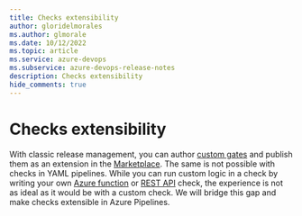 ```yaml
---
title: Checks extensibility
author: gloridelmorales
ms.author: glmorale
ms.date: 10/12/2022
ms.topic: article
ms.service: azure-devops
ms.subservice: azure-devops-release-notes
description: Checks extensibility
hide_comments: true
---
```


# Checks extensibility

With classic release management, you can author [custom gates](https://github.com/Microsoft/azure-pipelines-tasks/blob/master/docs/authoring/gates.md) and publish them as an extension in the [Marketplace](https://marketplace.visualstudio.com/search?term=gate&target=AzureDevOps&category=Azure%20Pipelines&sortBy=Relevance). The same is not possible with checks in YAML pipelines. While you can run custom logic in a check by writing your own [Azure function](https://learn.microsoft.com/azure/devops/pipelines/process/approvals?view=azure-devops&tabs=check-pass#invoke-azure-function) or [REST API](https://learn.microsoft.com/azure/devops/pipelines/process/approvals?view=azure-devops&tabs=check-pass#invoke-rest-api) check, the experience is not as ideal as it would be with a custom check. We will bridge this gap and make checks extensible in Azure Pipelines.